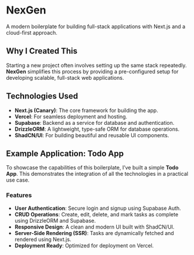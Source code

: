 # NexGen

A modern boilerplate for building full-stack applications with Next.js and a cloud-first approach.

## Why I Created This

Starting a new project often involves setting up the same stack repeatedly. **NexGen** simplifies this process by providing a pre-configured setup for developing scalable, full-stack web applications.

## Technologies Used

- **Next.js (Canary)**: The core framework for building the app.
- **Vercel**: For seamless deployment and hosting.
- **Supabase**: Backend as a service for database and authentication.
- **DrizzleORM**: A lightweight, type-safe ORM for database operations.
- **ShadCN/UI**: For building beautiful and reusable UI components.

## Example Application: Todo App

To showcase the capabilities of this boilerplate, I’ve built a simple **Todo App**. This demonstrates the integration of all the technologies in a practical use case.

### Features

- **User Authentication**: Secure login and signup using Supabase Auth.
- **CRUD Operations**: Create, edit, delete, and mark tasks as complete using DrizzleORM and Supabase.
- **Responsive Design**: A clean and modern UI built with ShadCN/UI.
- **Server-Side Rendering (SSR)**: Tasks are dynamically fetched and rendered using Next.js.
- **Deployment Ready**: Optimized for deployment on Vercel.
